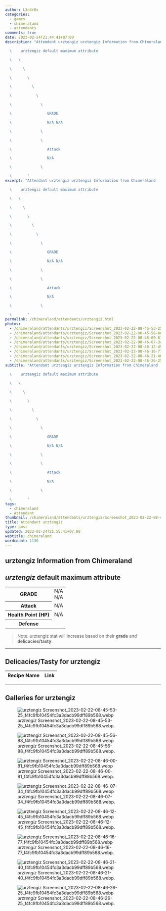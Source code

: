 ```yaml
---
author: L3n4r0x
categories:
  - games
  - chimeraland
  - attendants
comments: true
date: 2023-02-24T21:44:41+07:00
description: "Attendant urztengiz urztengiz Information from Chimeraland

  \    urztengiz default maximum attribute

  \   \ 

  \     \ 

  \       \ 

  \         \ 

  \           \ 

  \             \ 

  \                GRADE

  \                N/A N/A

  \             \ 

  \             \ 

  \                Attack

  \                N/A

  \             \ 

  \       "
excerpt: "Attendant urztengiz urztengiz Information from Chimeraland

  \    urztengiz default maximum attribute

  \   \ 

  \     \ 

  \       \ 

  \         \ 

  \           \ 

  \             \ 

  \                GRADE

  \                N/A N/A

  \             \ 

  \             \ 

  \                Attack

  \                N/A

  \             \ 

  \       "
permalink: /chimeraland/attendants/urztengiz.html
photos:
  - /chimeraland/attendants/urztengiz/Screenshot_2023-02-22-08-45-53-25_f4fc9fb10454fc3a3dacb99dff89b568.webp
  - /chimeraland/attendants/urztengiz/Screenshot_2023-02-22-08-45-56-88_f4fc9fb10454fc3a3dacb99dff89b568.webp
  - /chimeraland/attendants/urztengiz/Screenshot_2023-02-22-08-46-00-81_f4fc9fb10454fc3a3dacb99dff89b568.webp
  - /chimeraland/attendants/urztengiz/Screenshot_2023-02-22-08-46-07-34_f4fc9fb10454fc3a3dacb99dff89b568.webp
  - /chimeraland/attendants/urztengiz/Screenshot_2023-02-22-08-46-12-45_f4fc9fb10454fc3a3dacb99dff89b568.webp
  - /chimeraland/attendants/urztengiz/Screenshot_2023-02-22-08-46-16-77_f4fc9fb10454fc3a3dacb99dff89b568.webp
  - /chimeraland/attendants/urztengiz/Screenshot_2023-02-22-08-46-21-40_f4fc9fb10454fc3a3dacb99dff89b568.webp
  - /chimeraland/attendants/urztengiz/Screenshot_2023-02-22-08-46-26-25_f4fc9fb10454fc3a3dacb99dff89b568.webp
subtitle: "Attendant urztengiz urztengiz Information from Chimeraland

  \    urztengiz default maximum attribute

  \   \ 

  \     \ 

  \       \ 

  \         \ 

  \           \ 

  \             \ 

  \                GRADE

  \                N/A N/A

  \             \ 

  \             \ 

  \                Attack

  \                N/A

  \             \ 

  \       "
tags:
  - chimeraland
  - Attendant
thumbnail: /chimeraland/attendants/urztengiz/Screenshot_2023-02-22-08-45-53-25_f4fc9fb10454fc3a3dacb99dff89b568.webp
title: Attendant urztengiz
type: post
updated: 2023-02-24T21:55:41+07:00
webtitle: chimeraland
wordcount: 1130
---
```


<link
  rel="stylesheet"
  href="https://rawcdn.githack.com/dimaslanjaka/Web-Manajemen/870a349/css/bootstrap-5-3-0-alpha3-wrapper.css"
/>
<section id="bootstrap-wrapper">
  <div data-bs-theme="dark">
    <h2>urztengiz Information from Chimeraland</h2>
    <h2 id="attribute"><i>urztengiz</i> default maximum attribute</h2>
    <div class="row">
      <div class="col mb-2">
        <div class="card">
          <div class="card-body">
            <table>
              <tr>
                <th>GRADE</th>
                <td>N/A <br />N/A</td>
              </tr>
              <tr>
                <th>Attack</th>
                <td>N/A</td>
              </tr>
              <tr>
                <th>Health Point (HP)</th>
                <td>N/A</td>
              </tr>
              <tr>
                <th>Defense</th>
                <td></td>
              </tr>
            </table>
          </div>
        </div>
      </div>
    </div>
    <blockquote class="bd-callout bd-callout-warning">
      Note: urztengiz stat will increase based on their <b>grade</b> and
      <b>delicacies/tasty</b>.
    </blockquote>
    <hr />
    <h2 id="delicacies">Delicacies/Tasty for urztengiz</h2>
    <div class="card">
      <div class="card-body">
        <div class="table-responsive">
          <table class="table table-striped">
            <thead>
              <tr>
                <th>Recipe Name</th>
                <th>Link</th>
              </tr>
            </thead>
            <tbody></tbody>
          </table>
        </div>
      </div>
    </div>
    <hr />
    <div id="gallery">
      <h2>Galleries for urztengiz</h2>
      <div class="row">
        <div class="col-lg-6 col-12">
          <figure>
            <img
              src="https://www.webmanajemen.com/chimeraland/attendants/urztengiz/Screenshot_2023-02-22-08-45-53-25_f4fc9fb10454fc3a3dacb99dff89b568.webp"
              alt="urztengiz Screenshot_2023-02-22-08-45-53-25_f4fc9fb10454fc3a3dacb99dff89b568.webp"
            />
            <figcaption style="word-wrap: break-word">
              <i>urztengiz</i>
              Screenshot_2023-02-22-08-45-53-25_f4fc9fb10454fc3a3dacb99dff89b568.webp.
            </figcaption>
          </figure>
        </div>
        <div class="col-lg-6 col-12">
          <figure>
            <img
              src="https://www.webmanajemen.com/chimeraland/attendants/urztengiz/Screenshot_2023-02-22-08-45-56-88_f4fc9fb10454fc3a3dacb99dff89b568.webp"
              alt="urztengiz Screenshot_2023-02-22-08-45-56-88_f4fc9fb10454fc3a3dacb99dff89b568.webp"
            />
            <figcaption style="word-wrap: break-word">
              <i>urztengiz</i>
              Screenshot_2023-02-22-08-45-56-88_f4fc9fb10454fc3a3dacb99dff89b568.webp.
            </figcaption>
          </figure>
        </div>
        <div class="col-lg-6 col-12">
          <figure>
            <img
              src="https://www.webmanajemen.com/chimeraland/attendants/urztengiz/Screenshot_2023-02-22-08-46-00-81_f4fc9fb10454fc3a3dacb99dff89b568.webp"
              alt="urztengiz Screenshot_2023-02-22-08-46-00-81_f4fc9fb10454fc3a3dacb99dff89b568.webp"
            />
            <figcaption style="word-wrap: break-word">
              <i>urztengiz</i>
              Screenshot_2023-02-22-08-46-00-81_f4fc9fb10454fc3a3dacb99dff89b568.webp.
            </figcaption>
          </figure>
        </div>
        <div class="col-lg-6 col-12">
          <figure>
            <img
              src="https://www.webmanajemen.com/chimeraland/attendants/urztengiz/Screenshot_2023-02-22-08-46-07-34_f4fc9fb10454fc3a3dacb99dff89b568.webp"
              alt="urztengiz Screenshot_2023-02-22-08-46-07-34_f4fc9fb10454fc3a3dacb99dff89b568.webp"
            />
            <figcaption style="word-wrap: break-word">
              <i>urztengiz</i>
              Screenshot_2023-02-22-08-46-07-34_f4fc9fb10454fc3a3dacb99dff89b568.webp.
            </figcaption>
          </figure>
        </div>
        <div class="col-lg-6 col-12">
          <figure>
            <img
              src="https://www.webmanajemen.com/chimeraland/attendants/urztengiz/Screenshot_2023-02-22-08-46-12-45_f4fc9fb10454fc3a3dacb99dff89b568.webp"
              alt="urztengiz Screenshot_2023-02-22-08-46-12-45_f4fc9fb10454fc3a3dacb99dff89b568.webp"
            />
            <figcaption style="word-wrap: break-word">
              <i>urztengiz</i>
              Screenshot_2023-02-22-08-46-12-45_f4fc9fb10454fc3a3dacb99dff89b568.webp.
            </figcaption>
          </figure>
        </div>
        <div class="col-lg-6 col-12">
          <figure>
            <img
              src="https://www.webmanajemen.com/chimeraland/attendants/urztengiz/Screenshot_2023-02-22-08-46-16-77_f4fc9fb10454fc3a3dacb99dff89b568.webp"
              alt="urztengiz Screenshot_2023-02-22-08-46-16-77_f4fc9fb10454fc3a3dacb99dff89b568.webp"
            />
            <figcaption style="word-wrap: break-word">
              <i>urztengiz</i>
              Screenshot_2023-02-22-08-46-16-77_f4fc9fb10454fc3a3dacb99dff89b568.webp.
            </figcaption>
          </figure>
        </div>
        <div class="col-lg-6 col-12">
          <figure>
            <img
              src="https://www.webmanajemen.com/chimeraland/attendants/urztengiz/Screenshot_2023-02-22-08-46-21-40_f4fc9fb10454fc3a3dacb99dff89b568.webp"
              alt="urztengiz Screenshot_2023-02-22-08-46-21-40_f4fc9fb10454fc3a3dacb99dff89b568.webp"
            />
            <figcaption style="word-wrap: break-word">
              <i>urztengiz</i>
              Screenshot_2023-02-22-08-46-21-40_f4fc9fb10454fc3a3dacb99dff89b568.webp.
            </figcaption>
          </figure>
        </div>
        <div class="col-lg-6 col-12">
          <figure>
            <img
              src="https://www.webmanajemen.com/chimeraland/attendants/urztengiz/Screenshot_2023-02-22-08-46-26-25_f4fc9fb10454fc3a3dacb99dff89b568.webp"
              alt="urztengiz Screenshot_2023-02-22-08-46-26-25_f4fc9fb10454fc3a3dacb99dff89b568.webp"
            />
            <figcaption style="word-wrap: break-word">
              <i>urztengiz</i>
              Screenshot_2023-02-22-08-46-26-25_f4fc9fb10454fc3a3dacb99dff89b568.webp.
            </figcaption>
          </figure>
        </div>
      </div>
    </div>
  </div>
</section>